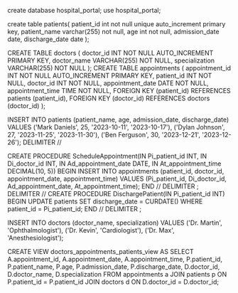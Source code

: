 create database hospital_portal;
use hospital_portal;

create table patients(
 patient_id int not null unique auto_increment primary key,
 patient_name varchar(255) not null,
 age int not null,
 admission_date date,
 discharge_date date
);

CREATE TABLE doctors (
  doctor_id INT NOT NULL AUTO_INCREMENT PRIMARY KEY,
  doctor_name VARCHAR(255) NOT NULL,
  specialization VARCHAR(255) NOT NULL
);
CREATE TABLE appointments (
  appointment_id INT NOT NULL AUTO_INCREMENT PRIMARY KEY,
  patient_id INT NOT NULL,
  doctor_id INT NOT NULL,
  appointment_date DATE NOT NULL,
  appointment_time TIME NOT NULL,
  FOREIGN KEY 
  (patient_id) REFERENCES patients (patient_id),
  FOREIGN KEY (doctor_id) REFERENCES doctors (doctor_id)
);

INSERT INTO patients (patient_name, age, admission_date, discharge_date)
VALUES
     ('Mark Daniels', 25, '2023-10-11', '2023-10-17'),
    ('Dylan Johnson', 27, '2023-11-25', '2023-11-30'),
    ('Ben Ferguson', 30, '2023-12-21', '2023-12-26');
DELIMITER //

CREATE PROCEDURE ScheduleAppointment(IN Pi_patient_id INT, IN Di_doctor_id INT, IN Ad_appointment_date DATE, IN At_appointment_time DECIMAL(10, 5))
BEGIN
    INSERT INTO appointments (patient_id, doctor_id, appointment_date, appointment_time)
    VALUES (Pi_patient_id, Di_doctor_id, Ad_appointment_date, At_appointment_time);
END //
DELIMITER ;
DELIMITER //
CREATE PROCEDURE DischargePatient(IN Pi_patient_id INT)
BEGIN
    UPDATE patients SET discharge_date = CURDATE() WHERE patient_id = Pi_patient_id;
END //
DELIMITER ;

INSERT INTO doctors (doctor_name, specialization)
VALUES
   ('Dr. Martin', 'Ophthalmologist'),
    ('Dr. Kevin', 'Cardiologist'),
    ('Dr. Max', 'Anesthesiologist');
    
  CREATE VIEW doctors_appointments_patients_view AS
SELECT
    A.appointment_id,
    A.appointment_date,
    A.appointment_time,
    P.patient_id,
    P.patient_name,
    P.age,
    P.admission_date,
    P.discharge_date,
    D.doctor_id,
    D.doctor_name,
    D.specialization
FROM
    appointments a
JOIN
    patients p ON P.patient_id = P.patient_id
JOIN
    doctors d ON D.doctor_id = D.doctor_id;
